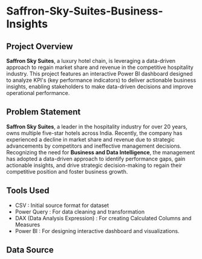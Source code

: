 # Saffron-Sky-Suites-Business-Insights

## Project Overview 
**Saffron Sky Suites**, a luxury hotel chain, is leveraging a data-driven approach to regain market share and revenue in the competitive hospitality industry. This project features an interactive Power BI dashboard designed to analyze KPI's (key performance indicators) to deliver actionable business insights, enabling stakeholders to make data-driven decisions and improve operational performance.

## Problem Statement 
**Saffron Sky Suites**, a leader in the hospitality industry for over 20 years, owns multiple five-star hotels across India. Recently, the company has experienced a decline in market share and revenue due to strategic advancements by competitors and ineffective management decisions. Recognizing the need for **Business and Data Intelligence**, the management has adopted a data-driven approach to identify performance gaps, gain actionable insights, and drive strategic decision-making to regain their competitive position and foster business growth.

## Tools Used 
- CSV : Initial source format for dataset
- Power Query : For data cleaning and transformation
- DAX (Data Analysis Expression) : For creating Calculated Columns and Measures
- Power BI : For designing interactive dashboard and visualizations.

## Data Source 





